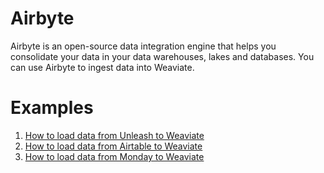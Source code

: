 # Airbyte
Airbyte is an open-source data integration engine that helps you consolidate your data in your data warehouses, lakes and databases. You can use Airbyte to ingest data into Weaviate.

# Examples
1. [How to load data from Unleash to Weaviate](https://airbyte.com/how-to-sync/unleash-to-weaviate)
2. [How to load data from Airtable to Weaviate](https://airbyte.com/how-to-sync/airtable-to-weaviate)
3. [How to load data from Monday to Weaviate](https://airbyte.com/how-to-sync/monday-to-weaviate)